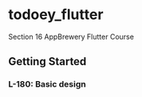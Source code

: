 # todoey_flutter

Section 16 AppBrewery Flutter Course 

## Getting Started

### L-180: Basic design